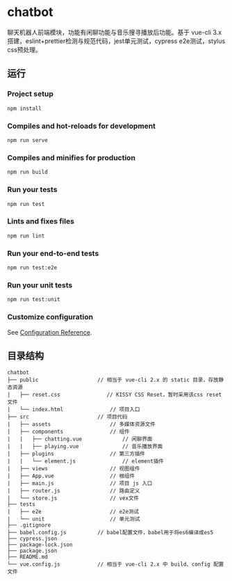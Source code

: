 # chatbot

聊天机器人前端模块，功能有闲聊功能与音乐搜寻播放后功能。基于 vue-cli 3.x搭建，eslint+prettier检测与规范代码，jest单元测试，cypress e2e测试，stylus css预处理。



## 运行

### Project setup

```
npm install
```

### Compiles and hot-reloads for development

```
npm run serve
```

### Compiles and minifies for production

```
npm run build
```

### Run your tests

```
npm run test
```

### Lints and fixes files

```
npm run lint
```

### Run your end-to-end tests

```
npm run test:e2e
```

### Run your unit tests

```
npm run test:unit
```

### Customize configuration

See [Configuration Reference](https://cli.vuejs.org/config/).



## 目录结构

```
chatbot
├── public                   // 相当于 vue-cli 2.x 的 static 目录，存放静态资源
|   ├── reset.css               // KISSY CSS Reset，暂时采用该css reset文件
|   └── index.html               // 项目入口
├── src                      // 项目代码
|   ├── assets                   // 多媒体资源文件
|   ├── components               // 组件
|   |   ├── chatting.vue             // 闲聊界面
|   |   ├── playing.vue              // 音乐播放界面
|   ├── plugins                  // 第三方插件
|   |   └── element.js               // element插件
|   ├── views                    // 视图组件
|   ├── App.vue                  // 根组件
|   ├── main.js                  // 项目 js 入口
|   ├── router.js                // 路由定义
|   └── store.js                 // vex文件
├── tests
|   ├── e2e                      // e2e测试
|   └── unit                     // 单元测试
├── .gitignore
├── babel.config.js          // babel配置文件，babel用于将es6编译成es5
├── cypress.json
├── package-lock.json
├── package.json
├── README.md
└── vue.config.js            // 相当于 vue-cli 2.x 中 build、config 配置文件
```

